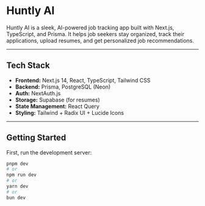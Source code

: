 # Huntly AI

Huntly AI is a sleek, AI-powered job tracking app built with Next.js, TypeScript, and Prisma. It helps job seekers stay organized, track their applications, upload resumes, and get personalized job recommendations.

---

## Tech Stack

- **Frontend:** Next.js 14, React, TypeScript, Tailwind CSS
- **Backend:** Prisma, PostgreSQL (Neon)
- **Auth:** NextAuth.js
- **Storage:** Supabase (for resumes)
- **State Management:** React Query
- **Styling:** Tailwind + Radix UI + Lucide Icons

---

## Getting Started

First, run the development server:

```bash
pnpm dev
# or
npm run dev
# or
yarn dev
# or
bun dev
```
